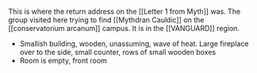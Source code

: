 This is where the return address on the [[Letter 1 from Myth]] was. The group visited here trying to find [[Mythdran Cauldic]] on the [[conservatorium arcanum]] campus. It is in the [[VANGUARD]] region.

-   Smallish building, wooden, unassuming, wave of heat. Large fireplace over to the side, small counter, rows of small wooden boxes
-   Room is empty, front room